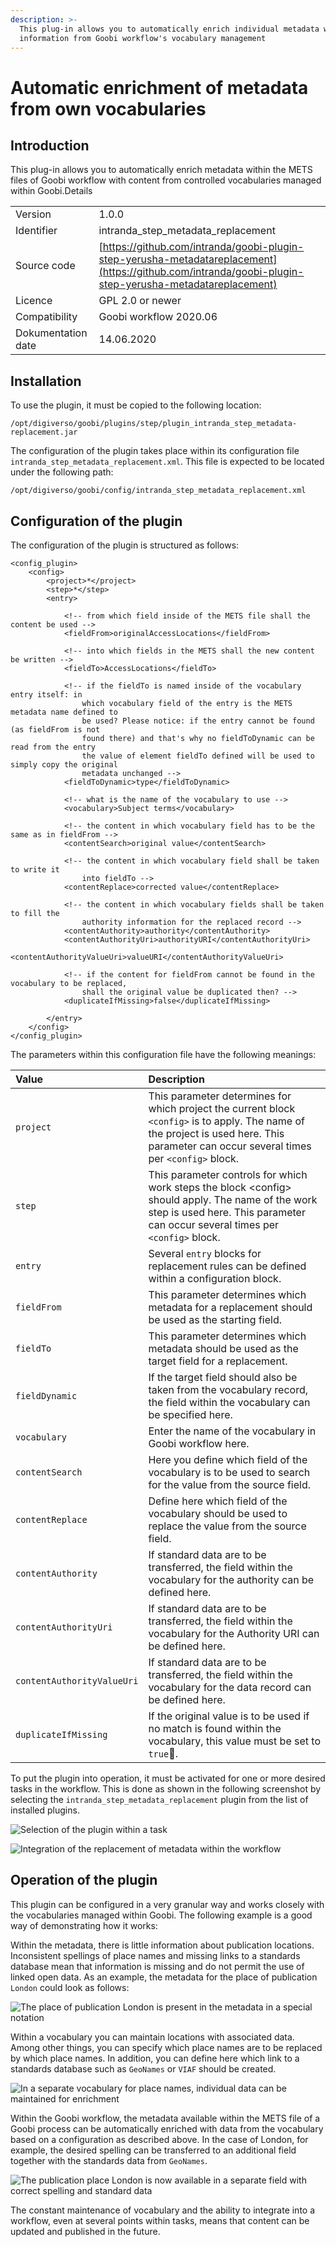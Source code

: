 ```yaml
---
description: >-
  This plug-in allows you to automatically enrich individual metadata with
  information from Goobi workflow's vocabulary management
---
```


# Automatic enrichment of metadata from own vocabularies

## Introduction

This plug-in allows you to automatically enrich metadata within the METS files of Goobi workflow with content from controlled vocabularies managed within Goobi.Details

|  |  |
| :--- | :--- |
| Version | 1.0.0 |
| Identifier | intranda\_step\_metadata\_replacement |
| Source code | [https://github.com/intranda/goobi-plugin-step-yerusha-metadatareplacement](https://github.com/intranda/goobi-plugin-step-yerusha-metadatareplacement) |
| Licence | GPL 2.0 or newer |
| Compatibility | Goobi workflow 2020.06 |
| Dokumentation date | 14.06.2020 |

## Installation

To use the plugin, it must be copied to the following location:

```text
/opt/digiverso/goobi/plugins/step/plugin_intranda_step_metadata-replacement.jar
```

The configuration of the plugin takes place within its configuration file `intranda_step_metadata_replacement.xml`. This file is expected to be located under the following path:

```text
/opt/digiverso/goobi/config/intranda_step_metadata_replacement.xml
```

## Configuration of the plugin

The configuration of the plugin is structured as follows:

```markup
<config_plugin>
    <config>
        <project>*</project>
        <step>*</step>
        <entry>

            <!-- from which field inside of the METS file shall the content be used -->
            <fieldFrom>originalAccessLocations</fieldFrom>

            <!-- into which fields in the METS shall the new content be written -->
            <fieldTo>AccessLocations</fieldTo>

            <!-- if the fieldTo is named inside of the vocabulary entry itself: in
                which vocabulary field of the entry is the METS metadata name defined to
                be used? Please notice: if the entry cannot be found (as fieldFrom is not
                found there) and that's why no fieldToDynamic can be read from the entry
                the value of element fieldTo defined will be used to simply copy the original
                metadata unchanged -->
            <fieldToDynamic>type</fieldToDynamic>

            <!-- what is the name of the vocabulary to use -->
            <vocabulary>Subject terms</vocabulary>

            <!-- the content in which vocabulary field has to be the same as in fieldFrom -->
            <contentSearch>original value</contentSearch>

            <!-- the content in which vocabulary field shall be taken to write it
                into fieldTo -->
            <contentReplace>corrected value</contentReplace>

            <!-- the content in which vocabulary fields shall be taken to fill the
                authority information for the replaced record -->
            <contentAuthority>authority</contentAuthority>
            <contentAuthorityUri>authorityURI</contentAuthorityUri>
            <contentAuthorityValueUri>valueURI</contentAuthorityValueUri>

            <!-- if the content for fieldFrom cannot be found in the vocabulary to be replaced,
                shall the original value be duplicated then? -->
            <duplicateIfMissing>false</duplicateIfMissing>

        </entry>
    </config>
</config_plugin>
```

The parameters within this configuration file have the following meanings:

| Value | Description |
| :--- | :--- |
| `project` | This parameter determines for which project the current block `<config>` is to apply. The name of the project is used here. This parameter can occur several times per `<config>` block. |
| `step` | This parameter controls for which work steps the block &lt;config&gt; should apply. The name of the work step is used here. This parameter can occur several times per `<config>` block. |
| `entry` | Several `entry` blocks for replacement rules can be defined within a configuration block. |
| `fieldFrom` | This parameter determines which metadata for a replacement should be used as the starting field. |
| `fieldTo` | This parameter determines which metadata should be used as the target field for a replacement. |
| `fieldDynamic` | If the target field should also be taken from the vocabulary record, the field within the vocabulary can be specified here. |
| `vocabulary` | Enter the name of the vocabulary in Goobi workflow here. |
| `contentSearch` | Here you define which field of the vocabulary is to be used to search for the value from the source field. |
| `contentReplace` | Define here which field of the vocabulary should be used to replace the value from the source field. |
| `contentAuthority` | If standard data are to be transferred, the field within the vocabulary for the authority can be defined here. |
| `contentAuthorityUri` | If standard data are to be transferred, the field within the vocabulary for the Authority URI can be defined here. |
| `contentAuthorityValueUri` | If standard data are to be transferred, the field within the vocabulary for the data record can be defined here. |
|`duplicateIfMissing` | If the original value is to be used if no match is found within the vocabulary, this value must be set to `true`. |

To put the plugin into operation, it must be activated for one or more desired tasks in the workflow. This is done as shown in the following screenshot by selecting the `intranda_step_metadata_replacement` plugin from the list of installed plugins.

![Selection of the plugin within a task](../.gitbook/assets/intranda_step_metadata_replacement1.png)

![Integration of the replacement of metadata within the workflow](../.gitbook/assets/intranda_step_metadata_replacement2.png)

## Operation of the plugin

This plugin can be configured in a very granular way and works closely with the vocabularies managed within Goobi. The following example is a good way of demonstrating how it works:

Within the metadata, there is little information about publication locations. Inconsistent spellings of place names and missing links to a standards database mean that information is missing and do not permit the use of linked open data. As an example, the metadata for the place of publication `London` could look as follows:

![The place of publication London is present in the metadata in a special notation](../.gitbook/assets/intranda_step_metadata_replacement5.png)

Within a vocabulary you can maintain locations with associated data. Among other things, you can specify which place names are to be replaced by which place names. In addition, you can define here which link to a standards database such as `GeoNames` or `VIAF` should be created.

![In a separate vocabulary for place names, individual data can be maintained for enrichment](../.gitbook/assets/intranda_step_metadata_replacement3.png)

Within the Goobi workflow, the metadata available within the METS file of a Goobi process can be automatically enriched with data from the vocabulary based on a configuration as described above. In the case of London, for example, the desired spelling can be transferred to an additional field together with the standards data from `GeoNames`.

![The publication place London is now available in a separate field with correct spelling and standard data](../.gitbook/assets/intranda_step_metadata_replacement4.png)

The constant maintenance of vocabulary and the ability to integrate into a workflow, even at several points within tasks, means that content can be updated and published in the future.
